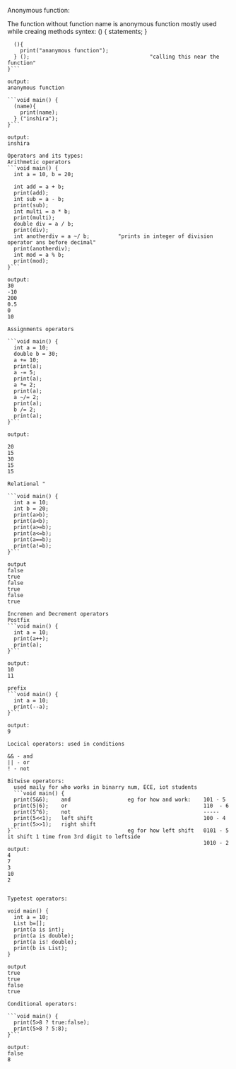 Anonymous function: 

The function without function name is anonymous function
mostly used while creaing methods
syntex:
() {
statements;
}

```void main() {
  (){
    print("ananymous function");
  } ();                                      "calling this near the function"
}```

output:
ananymous function

```void main() {
  (name){
    print(name);
  } ("inshira");
}```

output:
inshira

Operators and its types:
Arithmetic operators
```void main() {
  int a = 10, b = 20;
  
  int add = a + b;
  print(add);
  int sub = a - b;
  print(sub);
  int multi = a * b;
  print(multi);
  double div = a / b;
  print(div);
  int anotherdiv = a ~/ b;         "prints in integer of division operator ans before decimal"
  print(anotherdiv);
  int mod = a % b;
  print(mod);
}```

output:
30
-10
200
0.5
0
10

Assignments operators

```void main() {
  int a = 10;
  double b = 30;
  a += 10;
  print(a);
  a -= 5;
  print(a);
  a *= 2;
  print(a);
  a ~/= 2;
  print(a);
  b /= 2;
  print(a);
}```

output:

20
15
30
15
15

Relational "

```void main() {
  int a = 10;
  int b = 20;
  print(a>b);  
  print(a<b);  
  print(a>=b);  
  print(a<=b); 
  print(a==b);
  print(a!=b);  
}```

output
false
true
false
true
false
true

Incremen and Decrement operators
Postfix
```void main() {
  int a = 10;
  print(a++);
  print(a); 
}```

output:
10
11

prefix
```void main() {
  int a = 10;
  print(--a);  
}```

output:
9

Locical operators: used in conditions

&& - and
|| - or
! - not

Bitwise operators:
  used maily for who works in binarry num, ECE, iot students
  ```void main() {
  print(5&6);    and                  eg for how and work:    101 - 5
  print(5|6);    or                                           110  - 6
  print(5^6);    not                                          -----
  print(5<<1);   left shift                                   100 - 4
  print(5>>1);   right shift
}```                                  eg for how left shift   0101 - 5         it shift 1 time from 3rd digit to leftside
                                                              1010 - 2
output:
4
7
3
10
2


Typetest operators:

void main() {
  int a = 10;
  List b=[];
  print(a is int);
  print(a is double);
  print(a is! double);
  print(b is List);
}

output
true
true
false
true

Conditional operators:

```void main() {
  print(5>8 ? true:false);
  print(5>8 ? 5:8);
}```

output:
false
8

